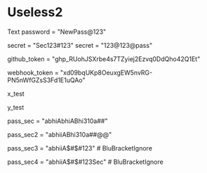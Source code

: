 # Useless2

Text
password = "NewPass@123"




secret = "Sec123#123"
secret = "123@123@pass"


github_token = "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"

webhook_token = "xd09bqUKp8OeuxgEW5nvRG-PN5nWfGZsS3Fd1E1uQAo"




x_test



y_test


pass_sec = "abhiAbhiABhi310a##"


pass_sec2 = "abhiiABhi310a##@@"


pass_sec3 = "abhiiA$#$#123"  # BluBracketIgnore


pass_sec4 = "abhiiA$#$#123Sec"  # BluBracketIgnore

